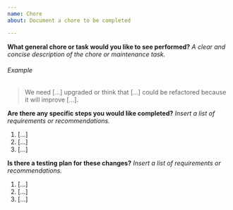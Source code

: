 ```yaml
---
name: Chore
about: Document a chore to be completed

---
```


**What general chore or task would you like to see performed?**
_A clear and concise description of the chore or maintenance task._

###### Example 
> We need [...] upgraded or think that [...] could be refactored because it will improve [...].

**Are there any specific steps you would like completed?**
_Insert a list of requirements or recommendations._
1. [...]
2. [...]
3. [...]

**Is there a testing plan for these changes?**
_Insert a list of requirements or recommendations._
1. [...]
2. [...]
3. [...]